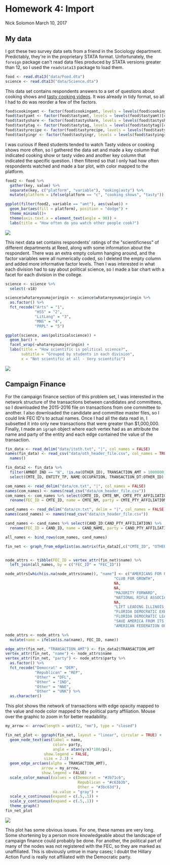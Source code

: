 Homework 4: Import
================
Nick Solomon
March 10, 2017

<style type="text/css">

img {
  max-width: 100%;
  
  -moz-transition: all 0.3s;
  -webkit-transition: all 0.3s;
  transition: all 0.3s;
}
img:hover {
  -moz-transform: scale(2);
  -webkit-transform: scale(2);
  transform: scale(2);
}
</style>
My data
-------

I got these two survey data sets from a friend in the Sociology department. Predictably, they're in the proprietary STATA format. Unfortunately, the `foreign` package can't read data files produced by STATA versions greater than 12, so I used the `readstata13` package to load them.

``` r
food <- read.dta13("data/Food.dta")
science <- read.dta13("data/Science.dta")
```

This data set contains respondents answers to a set of questions about cooking shows and [tasty cooking videos](https://www.youtube.com/channel/UCJFp8uSYCjXOMnkUyb3CQ3Q). It was already in tidy format, so all I had to do was reorder a few of the factors.

``` r
food$cookingamt <- factor(food$cookingamt, levels = levels(food$cookingamt)[c(4, 7,8,5,1, 6,2,3)])
food$tastyamt <- factor(food$tastyamt, levels = levels(food$tastyamt)[c(4, 7,8,5,1, 6,2,3)])
food$tastyshare <- factor(food$tastyshare, levels = levels(food$tastyshare)[c(3, 4, 1, 2)])
food$tastytag <- factor(food$tastytag, levels = levels(food$tastytag)[c(3, 4, 1, 2)])
food$tastyrecipe <- factor(food$tastyrecipe, levels = levels(food$tastyrecipe)[c(2,3,1)])
food$tastyingr <- factor(food$tastyingr, levels = levels(food$tastyingr)[c(2,3,1)])
```

I was curious if Reed students tended to watch Tasty videos or cooking shows more often, so I gathered the data set and made a key column that indicated cooking show or tasty video and another key column that indicated the specific question. I then filtered so that I only had how often respondents watched and made a bar plot, with color mapped to the platform.

``` r
food2 <- food %>%
  gather(key, value) %>% 
  separate(key, c("platform", "variable"), "ooking|asty") %>% 
  mutate(platform = ifelse(platform == "c", "cooking shows", "tasty"))

ggplot(filter(food2, variable == "amt"), aes(value)) +
  geom_bar(aes(fill = platform), position = "dodge") +
  theme_minimal()+
  theme(axis.text.x = element_text(angle = 90)) +
  labs(title = "How often do you watch other people cook?")
```

![](hw_4_import_files/figure-markdown_github/unnamed-chunk-3-1.png)

This next data set contains respondents' ratings of the "scientificness" of different departments at Reed, along with some information about the respondent. There was an extra empty column hanging around, and the factor variables were all numerically coded, so I deleted the empty column and added more informative factor levels. Then I was interested in what each division had to say about political science, so I made a bar chart with a facet for each division in the college.

``` r
science <- science %>% 
  select(-v18)

science$whatareyoumajoringin <- science$whatareyoumajoringin %>% 
  as.factor() %>% 
  fct_recode("Arts" = "1",
             "HSS" = "2",
             "LitLang" = "3",
             "MNS" = "4",
             "PRPL" = "5")

ggplot(science, aes(politicalscience)) +
  geom_bar() +
  facet_wrap(~whatareyoumajoringin) +
  labs(title = "How scientific is political science?",
       subtitle = "Grouped by students in each division",
       x = "Not scientific at all - Very scientific")
```

![](hw_4_import_files/figure-markdown_github/unnamed-chunk-4-1.png)

Campaign Finance
----------------

For the campaign finance section of this problem set, I was interested in the network structure of the transactions between candidates and committees, so I downloaded the 2015-2016 file on transactions from one committee to another. I also downloaded the candidate and committee master files, so I could link FEC ID's to actual names. Once I had all the data read in, I subsetted it into only new transactions that were greater than $1,000,000. Finally, I made an `igraph` object where each vertex had as an attribute the name and party of the entity and each edge contained the value of the transaction.

``` r
fin_data <- read_delim("data/itoth.txt", "|", col_names = FALSE)
names(fin_data) <- read_csv("data/oth_header_file.csv", col_names = TRUE) %>% 
  names()

fin_data2 <- fin_data %>%
  filter(AMNDT_IND == "N", !is.na(OTHER_ID), TRANSACTION_AMT > 1000000) %>%
  select(CMTE_ID, ENTITY_TP, NAME:OCCUPATION, TRANSACTION_DT:OTHER_ID)

com_names <- read_delim("data/cm.txt", "|", col_names = FALSE)
names(com_names) <- names(read_csv("data/cm_header_file.csv"))
com_names <- com_names %>% select(CMTE_ID, CMTE_NM, CMTE_PTY_AFFILIATION) %>% 
  rename(FEC_ID = CMTE_ID, name = CMTE_NM, party = CMTE_PTY_AFFILIATION)

cand_names <- read_delim("data/cn.txt", delim = "|", col_names = FALSE)
names(cand_names) <- names(read_csv("data/cn_header_file.csv"))

cand_names <- cand_names %>% select(CAND_ID:CAND_PTY_AFFILIATION) %>%
  rename(FEC_ID = CAND_ID, name = CAND_NAME, party = CAND_PTY_AFFILIATION)

all_names <- bind_rows(com_names, cand_names)

fin_net <- graph_from_edgelist(as.matrix(fin_data2[,c("CMTE_ID", "OTHER_ID")]))


node_attrs <- tibble(FEC_ID = vertex_attr(fin_net)$name) %>% 
  left_join(all_names, by = c("FEC_ID" = "FEC_ID"))

node_attrs[which(is.na(node_attrs$name)), "name"] <- c("AMERICANS FOR PROSPERITY",
                                                "CLUB FOR GROWTH",
                                                NA,
                                                NA,
                                                "MAJORITY FORWARD",
                                                "NATIONAL RIFLE ASSOCIATION INSTITUTE FOR LEGISLATIVE ACTION",
                                                NA,
                                                "LIFT LEADING ILLINOIS FOR TOMORROW",
                                                "FLORIDA DEMOCRATIC EXECUTIVE BOARD",
                                                "FLORIDA DEMOCRATIC LEADERSHIP FEDERAL COMMITTEE",
                                                "SAVE AMERICA FROM ITS GOVERNMENT",
                                                "AMERICAN FEDERATION OF STATE COUNTY AND MUNICIPAL EMPLOYEES AFL-CIO")

node_attrs <- node_attrs %>% 
  mutate(name = ifelse(is.na(name), FEC_ID, name))

edge_attr(fin_net, "TRANSACTION_AMT") <- fin_data2$TRANSACTION_AMT
vertex_attr(fin_net, "name") <- node_attrs$name
vertex_attr(fin_net, "party") <- node_attrs$party %>% 
  as.factor() %>%
  fct_recode("Democrat" = "DEM",
             "Republican" = "REP",
             "Other" = "DFL",
             "Other" = "IND",
             "Other" = "NNE",
             "Other" = "UNK") %>% 
  as.character()
```

This plot shows the network of transactions with edge opacity mapped to the value and node color mapped to the political party affiliation. Mouse over the graphic to zoom in for better readability.

``` r
my_arrow <- arrow(length = unit(2, "mm"), type = "closed")

fin_net_plot <- ggraph(fin_net, layout = "linear", circular = TRUE) + 
  geom_node_text(aes(label = name, 
                     color= party, 
                     angle = atan(y/x)*180/pi),
                 show.legend = FALSE,
                 size = 2.3) +
  geom_edge_arc(aes(alpha = TRANSACTION_AMT),
                arrow = my_arrow,
                show.legend = FALSE) +
  scale_color_manual(values = c(Democrat = "#3b71c6",
                                Republican = "#c63b3b",
                                Other = "#3bc63d"),
                     na.value = "gray") +
  scale_x_continuous(expand = c(.5,.1)) +
  scale_y_continuous(expand = c(.5,.1)) +
  theme_graph()
fin_net_plot
```

![](hw_4_import_files/figure-markdown_github/unnamed-chunk-6-1.png)

This plot has some obvious issues. For one, these names are very long. Some shortening by a person more knowledgeable about the landscape of campaign finance could probably be done. For another, the political part of many of the nodes was not registered with the FEC, so they are marked as unaffiliated. This is obviously untrue in many cases; I doubt the Hillary Action Fund is really not affiliated with the Democratic party.
